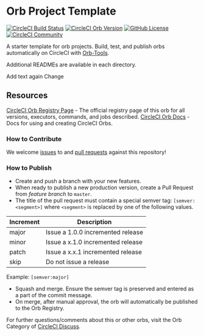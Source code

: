 # Orb Project Template

[![CircleCI Build Status](https://circleci.com/gh/grantwilliams/test-circleci-orb.svg?style=shield "CircleCI Build Status")](https://circleci.com/gh/grantwilliams/test-circleci-orb) [![CircleCI Orb Version](https://badges.circleci.com/orbs/grantwilliams/test-circleci-orb.svg)](https://circleci.com/orbs/registry/orb/grantwilliams/test-circleci-orb) [![GitHub License](https://img.shields.io/badge/license-MIT-lightgrey.svg)](https://raw.githubusercontent.com/grantwilliams/test-circleci-orb/master/LICENSE) [![CircleCI Community](https://img.shields.io/badge/community-CircleCI%20Discuss-343434.svg)](https://discuss.circleci.com/c/ecosystem/orbs)



A starter template for orb projects. Build, test, and publish orbs automatically on CircleCI with [Orb-Tools](https://circleci.com/orbs/registry/orb/circleci/orb-tools).

Additional READMEs are available in each directory.

Add text again
Change

## Resources

[CircleCI Orb Registry Page](https://circleci.com/orbs/registry/orb/grantwilliams/test-circleci-orb) - The official registry page of this orb for all versions, executors, commands, and jobs described.
[CircleCI Orb Docs](https://circleci.com/docs/2.0/orb-intro/#section=configuration) - Docs for using and creating CircleCI Orbs.

### How to Contribute

We welcome [issues](https://github.com/grantwilliams/test-circleci-orb/issues) to and [pull requests](https://github.com/grantwilliams/test-circleci-orb/pulls) against this repository!

### How to Publish
* Create and push a branch with your new features.
* When ready to publish a new production version, create a Pull Request from _feature branch_ to `master`.
* The title of the pull request must contain a special semver tag: `[semver:<segment>]` where `<segment>` is replaced by one of the following values.

| Increment | Description|
| ----------| -----------|
| major     | Issue a 1.0.0 incremented release|
| minor     | Issue a x.1.0 incremented release|
| patch     | Issue a x.x.1 incremented release|
| skip      | Do not issue a release|

Example: `[semver:major]`

* Squash and merge. Ensure the semver tag is preserved and entered as a part of the commit message.
* On merge, after manual approval, the orb will automatically be published to the Orb Registry.


For further questions/comments about this or other orbs, visit the Orb Category of [CircleCI Discuss](https://discuss.circleci.com/c/orbs).

